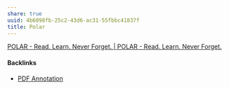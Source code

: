 ```yaml
---
share: true
uuid: 4b6098fb-25c2-43d6-ac31-55fbbc41837f
title: Polar
---
```

[POLAR - Read. Learn. Never Forget. | POLAR - Read. Learn. Never Forget.](https://getpolarized.io/)

#### Backlinks

* [PDF Annotation](/3a6e70f4-6e28-4b3b-8bbc-c28afe14ed6e)